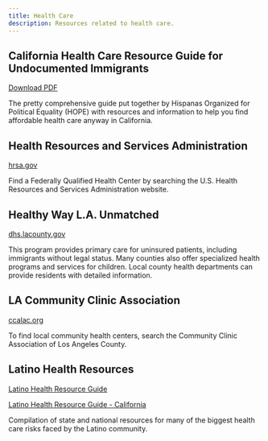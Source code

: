 ```yaml
---
title: Health Care
description: Resources related to health care.
---
```


## California Health Care Resource Guide for Undocumented Immigrants

[Download PDF](http://www.hopeact.latinas.org/atf/cf/%7B8C8C08B7-90F7-4F81-A642-DEC25A476698%7D/HEALTHCARE%20RESOURCE%20GUIDE%20HOPE-FINAL%20SEPTEMBER%2018.PDF)

The pretty comprehensive guide put together by Hispanas Organized for Political Equality (HOPE) with resources and information to help you find affordable health care anyway in California.

## Health Resources and Services Administration

[hrsa.gov](http://findahealthcenter.hrsa.gov/)

Find a Federally Qualified Health Center by searching the U.S. Health Resources and Services Administration website.

## Healthy Way L.A. Unmatched

[dhs.lacounty.gov](http://dhs.lacounty.gov/wps/portal/dhs)

This program provides primary care for uninsured patients, including immigrants without legal status. Many counties also offer specialized health programs and services for children. Local county health departments can provide residents with detailed information.

## LA Community Clinic Association

[ccalac.org](http://www.ccalac.org)

To find local community health centers, search the Community Clinic Association of Los Angeles County.

## Latino Health Resources

[Latino Health Resource Guide](https://www.medicareadvantage.com/latino-health-resource-guide)

[Latino Health Resource Guide - California](https://www.medicareadvantage.com/latino-health-resource-guide#CA)

Compilation of state and national resources for many of the biggest health care risks faced by the Latino community.
